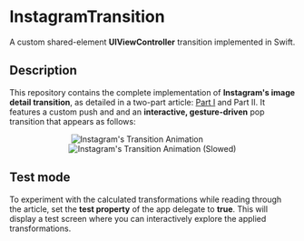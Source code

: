 # InstagramTransition

A custom shared-element **UIViewController** transition implemented in Swift.

## Description

This repository contains the complete implementation of **Instagram's image detail transition**, as detailed in a two-part article: [Part I](https://medium.com/supercharges-mobile-product-guide/replicating-instagrams-shared-transition-on-ios-uikit-part-i-144a26c31353) and Part II. It features a custom push and and an **interactive, gesture-driven** pop transition that appears as follows:

<p align="center">
<img src="https://github.com/Kolos65/InstagramTransition/blob/main/transition.gif?raw=true" alt="Instagram's Transition Animation" />
<img width=50/>
<img src="https://github.com/Kolos65/InstagramTransition/blob/main/transition-slow.gif?raw=true" alt="Instagram's Transition Animation (Slowed)" />
</p>



## Test mode

To experiment with the calculated transformations while reading through the article, set the **test property** of the app delegate to **true**. This will display a test screen where you can interactively explore the applied transformations.
